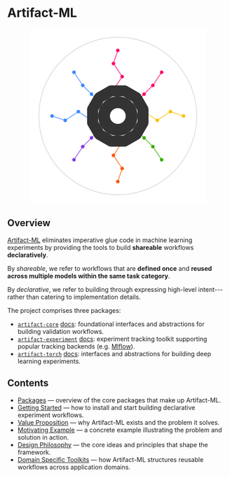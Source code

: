 # Artifact-ML

<p align="center">
  <img src="assets/artifact_ml_logo.svg" width="400" alt="Artifact-ML Logo">
</p>

## Overview

[Artifact-ML](https://github.com/vasileios-ektor-papoulias/artifact-ml/tree/main) eliminates imperative glue code in machine learning experiments by providing the tools to build **shareable** workflows **declaratively**.

By *shareable*, we refer to workflows that are **defined once** and **reused across multiple models within the same task category**.

By *declarative*, we refer to building through expressing high-level intent---rather than catering to implementation details.

The project comprises three packages:

- [`artifact-core`](https://github.com/vasileios-ektor-papoulias/artifact-ml/tree/main/artifact-core) [docs](../../../artifact-core/docs/pages/home.md): foundational interfaces and abstractions for building validation workflows.
- [`artifact-experiment`](https://github.com/vasileios-ektor-papoulias/artifact-ml/tree/main/artifact-experiment) [docs](../../../artifact-experiment/docs/pages/home.md): experiment tracking toolkit supporting popular tracking backends (e.g. [Mlflow](https://mlflow.org/)).
- [`artifact-torch`](https://github.com/vasileios-ektor-papoulias/artifact-ml/tree/main/artifact-torch) [docs](../../../artifact-torch/docs/pages/home.md): interfaces and abstractions for building deep learning experiments.

## Contents

- [Packages](pages/packages.md) — overview of the core packages that make up Artifact-ML.  
- [Getting Started](pages/getting_started.md) — how to install and start building declarative experiment workflows.  
- [Value Proposition](pages/value_proposition.md) — why Artifact-ML exists and the problem it solves.  
- [Motivating Example](pages/motivating_example.md) — a concrete example illustrating the problem and solution in action.  
- [Design Philosophy](pages/design_philosophy.md) — the core ideas and principles that shape the framework.  
- [Domain Specific Toolkits](pages/domain_specific_toolkits.md) — how Artifact-ML structures reusable workflows across application domains.